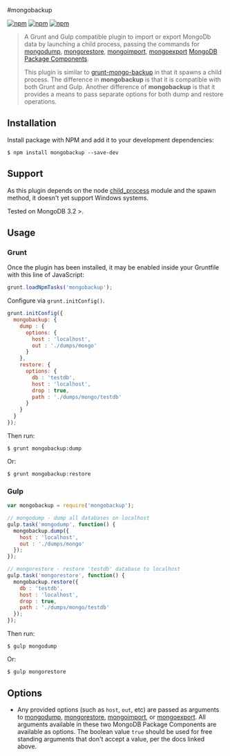#mongobackup

[![npm](https://img.shields.io/npm/v/mongobackup.svg)]()
[![npm](https://img.shields.io/npm/dm/mongobackup.svg)]()
[![npm](https://img.shields.io/npm/dt/mongobackup.svg)]()

> A Grunt and Gulp compatible plugin to import or export MongoDb data by launching a child process, passing the commands for [mongodump](http://docs.mongodb.org/manual/reference/program/mongodump/), [mongorestore](http://docs.mongodb.org/manual/reference/program/mongorestore/), [mongoimport](https://docs.mongodb.com/manual/reference/program/mongoimport/), [mongoexport](https://docs.mongodb.com/manual/reference/program/mongoexport/) [MongoDB Package Components](http://docs.mongodb.org/manual/reference/program/).
>
> This plugin is similar to [grunt-mongo-backup](https://github.com/seogrady/grunt-mongo-backup) in that it spawns a child process. The difference in **mongobackup** is that it is compatible with both Grunt and Gulp. Another difference of **mongobackup** is that it provides a means to pass separate options for both dump and restore operations.

## Installation

Install package with NPM and add it to your development dependencies:

```
$ npm install mongobackup --save-dev
```

## Support

As this plugin depends on the node [child_process](http://nodejs.org/api/child_process.html#child_process_child_process_spawn_command_args_options) module and the spawn method, it doesn't yet support Windows systems.

Tested on MongoDB 3.2 >.

## Usage

### Grunt

Once the plugin has been installed, it may be enabled inside your Gruntfile with this line of JavaScript:

```javascript
grunt.loadNpmTasks('mongobackup');
```

Configure via `grunt.initConfig()`.

```javascript
grunt.initConfig({
  mongobackup: {
    dump : {
      options: {
        host : 'localhost',
        out : './dumps/mongo'
      }
    },
    restore: {
      options: {
        db : 'testdb',
        host : 'localhost',
        drop : true,
        path : './dumps/mongo/testdb'
      }
    }
  }
});
```

Then run:

```
$ grunt mongobackup:dump
```

Or:

```
$ grunt mongobackup:restore
```

### Gulp

```javascript
var mongobackup = require('mongobackup');

// mongodump - dump all databases on localhost
gulp.task('mongodump', function() {
  mongobackup.dump({
    host : 'localhost',
    out : './dumps/mongo'
  });
});

// mongorestore - restore 'testdb' database to localhost
gulp.task('mongorestore', function() {
  mongobackup.restore({
    db : 'testdb',
    host : 'localhost',
    drop : true,
    path : './dumps/mongo/testdb'
  });
});
```

Then run:

```
$ gulp mongodump
```

Or:

```
$ gulp mongorestore
```

## Options

- Any provided options (such as `host`, `out`, etc) are passed as arguments to [mongodump](http://docs.mongodb.org/manual/reference/program/mongodump/), [mongorestore](http://docs.mongodb.org/manual/reference/program/mongorestore/), [mongoimport](https://docs.mongodb.com/manual/reference/program/mongoimport/), or [mongoexport](https://docs.mongodb.com/manual/reference/program/mongoexport/). All arguments available in these two MongoDB Package Components are available as options. The boolean value `true` should be used for free standing arguments that don't accept a value, per the docs linked above.